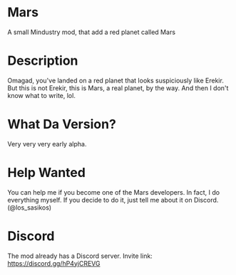 # Mars
A small Mindustry mod, that add a red planet called Mars

# Description
Omagad, you've landed on a red planet that looks suspiciously like Erekir. But this is not Erekir, this is Mars, a real planet, by the way. And then I don't know what to write, lol.

# What Da Version?
Very very very early alpha.

# Help Wanted
You can help me if you become one of the Mars developers. In fact, I do everything myself. If you decide to do it, just tell me about it on Discord. (@los_sasikos)

# Discord
The mod already has a Discord server. Invite link: https://discord.gg/hP4yjCREVG
